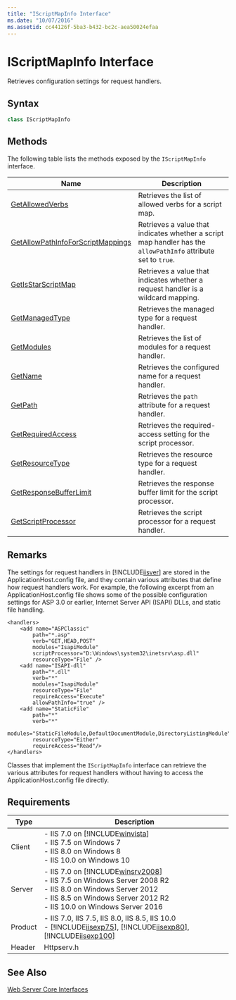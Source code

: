 ```yaml
---
title: "IScriptMapInfo Interface"
ms.date: "10/07/2016"
ms.assetid: cc44126f-5ba3-b432-bc2c-aea50024efaa
---
```

# IScriptMapInfo Interface
Retrieves configuration settings for request handlers.  
  
## Syntax  
  
```cpp  
class IScriptMapInfo  
```  
  
## Methods  
 The following table lists the methods exposed by the `IScriptMapInfo` interface.  
  
|Name|Description|  
|----------|-----------------|  
|[GetAllowedVerbs](../../web-development-reference\native-code-api-reference/iscriptmapinfo-getallowedverbs-method.md)|Retrieves the list of allowed verbs for a script map.|  
|[GetAllowPathInfoForScriptMappings](../../web-development-reference\native-code-api-reference/iscriptmapinfo-getallowpathinfoforscriptmappings-method.md)|Retrieves a value that indicates whether a script map handler has the `allowPathInfo` attribute set to `true`.|  
|[GetIsStarScriptMap](../../web-development-reference\native-code-api-reference/iscriptmapinfo-getisstarscriptmap-method.md)|Retrieves a value that indicates whether a request handler is a wildcard mapping.|  
|[GetManagedType](../../web-development-reference\native-code-api-reference/iscriptmapinfo-getmanagedtype-method.md)|Retrieves the managed type for a request handler.|  
|[GetModules](../../web-development-reference\native-code-api-reference/iscriptmapinfo-getmodules-method.md)|Retrieves the list of modules for a request handler.|  
|[GetName](../../web-development-reference\native-code-api-reference/iscriptmapinfo-getname-method.md)|Retrieves the configured name for a request handler.|  
|[GetPath](../../web-development-reference\native-code-api-reference/iscriptmapinfo-getpath-method.md)|Retrieves the `path` attribute for a request handler.|  
|[GetRequiredAccess](../../web-development-reference\native-code-api-reference/iscriptmapinfo-getrequiredaccess-method.md)|Retrieves the required-access setting for the script processor.|  
|[GetResourceType](../../web-development-reference\native-code-api-reference/iscriptmapinfo-getresourcetype-method.md)|Retrieves the resource type for a request handler.|  
|[GetResponseBufferLimit](../../web-development-reference\native-code-api-reference/iscriptmapinfo-getresponsebufferlimit-method.md)|Retrieves the response buffer limit for the script processor.|  
|[GetScriptProcessor](../../web-development-reference\native-code-api-reference/iscriptmapinfo-getscriptprocessor-method.md)|Retrieves the script processor for a request handler.|  
  
## Remarks  
 The settings for request handlers in [!INCLUDE[iisver](../../wmi-provider/includes/iisver-md.md)] are stored in the ApplicationHost.config file, and they contain various attributes that define how request handlers work. For example, the following excerpt from an ApplicationHost.config file shows some of the possible configuration settings for ASP 3.0 or earlier, Internet Server API (ISAPI) DLLs, and static file handling.  
  
```  
<handlers>  
    <add name="ASPClassic"  
        path="*.asp"  
        verb="GET,HEAD,POST"  
        modules="IsapiModule"  
        scriptProcessor="D:\Windows\system32\inetsrv\asp.dll"  
        resourceType="File" />  
    <add name="ISAPI-dll"  
        path="*.dll"  
        verb="*"  
        modules="IsapiModule"  
        resourceType="File"  
        requireAccess="Execute"  
        allowPathInfo="true" />  
    <add name="StaticFile"  
        path="*"  
        verb="*"  
        modules="StaticFileModule,DefaultDocumentModule,DirectoryListingModule"  
        resourceType="Either"  
        requireAccess="Read"/>  
</handlers>  
```  
  
 Classes that implement the `IScriptMapInfo` interface can retrieve the various attributes for request handlers without having to access the ApplicationHost.config file directly.  
  
## Requirements  
  
|Type|Description|  
|----------|-----------------|  
|Client|-   IIS 7.0 on [!INCLUDE[winvista](../../wmi-provider/includes/winvista-md.md)]<br />-   IIS 7.5 on Windows 7<br />-   IIS 8.0 on Windows 8<br />-   IIS 10.0 on Windows 10|  
|Server|-   IIS 7.0 on [!INCLUDE[winsrv2008](../../wmi-provider/includes/winsrv2008-md.md)]<br />-   IIS 7.5 on Windows Server 2008 R2<br />-   IIS 8.0 on Windows Server 2012<br />-   IIS 8.5 on Windows Server 2012 R2<br />-   IIS 10.0 on Windows Server 2016|  
|Product|-   IIS 7.0, IIS 7.5, IIS 8.0, IIS 8.5, IIS 10.0<br />-   [!INCLUDE[iisexp75](../../web-development-reference/native-code-api-reference/includes/iisexp75-md.md)], [!INCLUDE[iisexp80](../../web-development-reference/native-code-api-reference/includes/iisexp80-md.md)], [!INCLUDE[iisexp100](../../web-development-reference/native-code-api-reference/includes/iisexp100-md.md)]|  
|Header|Httpserv.h|  
  
## See Also  
 [Web Server Core Interfaces](../../web-development-reference\native-code-api-reference/web-server-core-interfaces.md)
